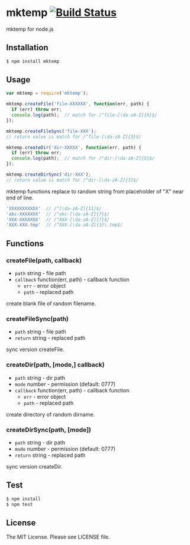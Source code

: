 # mktemp  [![Build Status](https://travis-ci.org/sasaplus1/mktemp.png)](https://travis-ci.org/sasaplus1/mktemp)

mktemp for node.js

## Installation

```sh
$ npm install mktemp
```

## Usage

```js
var mktemp = require('mktemp');

mktemp.createFile('file-XXXXXX', function(err, path) {
  if (err) throw err;
  console.log(path);  // match for /^file-[\da-zA-Z]{6}$/
});

mktemp.createFileSync('file-XXX');
// return value is match for /^file-[\da-zA-Z]{3}$/

mktemp.createDir('dir-XXXXX', function(err, path) {
  if (err) throw err;
  console.log(path);  // match for /^dir-[\da-zA-Z]{5}$/
});

mktemp.createDirSync('dir-XXX');
// return value is match for /^dir-[\da-zA-Z]{3}$/
```

mktemp functions replace to random string from placeholder of "X" near end of line.

```js
'XXXXXXXXXXX'  // /^[\da-zA-Z]{11}$/
'abc-XXXXXXX'  // /^abc-[\da-zA-Z]{7}$/
'XXX-XXXXXXX'  // /^XXX-[\da-zA-Z]{7}$/
'XXX-XXX.tmp'  // /^XXX-[\da-zA-Z]{3}\.tmp$/
```

## Functions

### createFile(path, callback)

  * `path` string - file path
  * `callback` function(err, path) - callback function
    * `err` - error object
    * `path` - replaced path

create blank file of random filename.

### createFileSync(path)

  * `path` string - file path
  * `return` string - replaced path

sync version createFile.

### createDir(path, [mode,] callback)

  * `path` string - dir path
  * `mode` number - permission (default: 0777)
  * `callback` function(err, path) - callback function
    * `err` - error object
    * `path` - replaced path

create directory of random dirname.

### createDirSync(path, [mode])

  * `path` string - dir path
  * `mode` number - permission (default: 0777)
  * `return` string - replaced path

sync version createDir.

## Test

```sh
$ npm install
$ npm test
```

## License

The MIT License. Please see LICENSE file.
